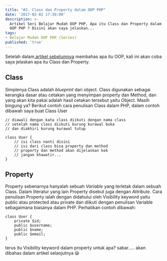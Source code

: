 ```yaml
---
title: "#2. Class dan Property dalam OOP PHP"
date: '2017-02-02 17:30:00'
description: >-
  Artikel Seri Belajar Mudah OOP PHP, Apa itu Class dan Property dalam
  OOP PHP ? Disini akan saya jelaskan...
tags:
- Belajar Mudah OOP PHP (Series)
published: 'true'
---
```


Setelah dalam[ artikel sebelumnya](http://khoerodin.id/apa-itu-oop-object-oriented-programming/) membahas apa itu OOP, kali ini akan coba saya jelaskan apa itu Class dan Property.

## Class
Simplenya Class adalah *blueprint* dari object. Class digunakan sebagai kerangka dasar atau cetakan yang menyimpan property dan Method, dan yang akan kita pakai adalah hasil cetakan tersebut yaitu Object. Masih bingung ya? Berikut contoh cara penulisan Class dalam PHP, dalam contoh dibawah saya buat Class User

```
// diawali dengan kata class diikuti dengan nama class
// setelah nama class diikuti kurung kurawal buka 
// dan diakhiri kurung kurawal tutup

class User {
	// isi class nanti disini
	// isi dari class bisa property dan method
	// property dan method akan dijelaskan kok
	// jangan khawatir...
}
```

## Property
Property sebenarnya hanyalah sebuah *Variable* yang terletak dalam sebuah Class. Dalam literatur yang lain Property disebut juga dengan *Attribute*. Cara penulisan Property ialah dengan didahului oleh Visibility keyword yaitu public atau protected atau private dan diikuti dengan penulisan Variable sebagaimana biasanya dalam PHP. Perhatikan contoh dibawah:

```
class User {
	private $id;
	public $username;
	public $name;
	public $email;
}
```
terus itu Visibility keyword dalam property untuk apa? sabar..... akan dibahas dalam artikel selanjutnya :smiley: